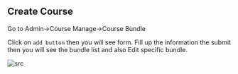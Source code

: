 ## Create Course

Go to Admin->Course Manage->Course Bundle

Click on `add button` then you will see form. Fill up the information the submit then you will see the bundle list and also Edit specific bundle.

![src](/assets/lms/course-bundle.png)

